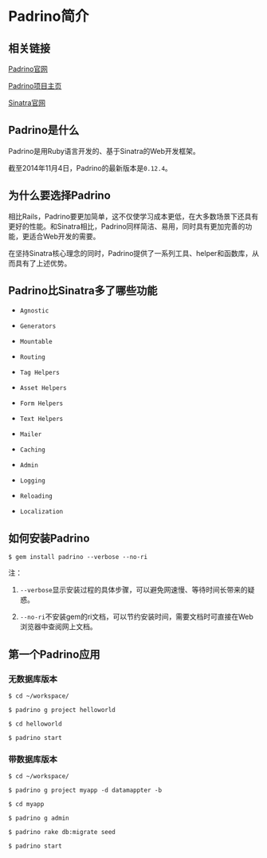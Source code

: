 # Padrino简介


## 相关链接

[Padrino官网](http://www.padrinorb.com/ "Padrino web framework")

[Padrino项目主页](https://github.com/padrino/padrino-framework "Padrino project @GitHub")

[Sinatra官网](http://www.sinatrarb.com/ "Sinatra web framework")


## Padrino是什么

Padrino是用Ruby语言开发的、基于Sinatra的Web开发框架。

截至2014年11月4日，Padrino的最新版本是`0.12.4`。


## 为什么要选择Padrino

相比Rails，Padrino要更加简单，这不仅使学习成本更低，在大多数场景下还具有更好的性能。和Sinatra相比，Padrino同样简洁、易用，同时具有更加完善的功能，更适合Web开发的需要。

在坚持Sinatra核心理念的同时，Padrino提供了一系列工具、helper和函数库，从而具有了上述优势。


## Padrino比Sinatra多了哪些功能

* `Agnostic`

* `Generators`

* `Mountable`

* `Routing`

* `Tag Helpers`

* `Asset Helpers`

* `Form Helpers`

* `Text Helpers`

* `Mailer`

* `Caching`

* `Admin`

* `Logging`

* `Reloading`

* `Localization`


## 如何安装Padrino

    $ gem install padrino --verbose --no-ri

注：

1. `--verbose`显示安装过程的具体步骤，可以避免网速慢、等待时间长带来的疑惑。

2. `--no-ri`不安装gem的ri文档，可以节约安装时间，需要文档时可直接在Web浏览器中查阅网上文档。


## 第一个Padrino应用

### 无数据库版本

    $ cd ~/workspace/

    $ padrino g project helloworld

    $ cd helloworld

    $ padrino start

### 带数据库版本

    $ cd ~/workspace/

    $ padrino g project myapp -d datamappter -b

    $ cd myapp

    $ padrino g admin

    $ padrino rake db:migrate seed

    $ padrino start